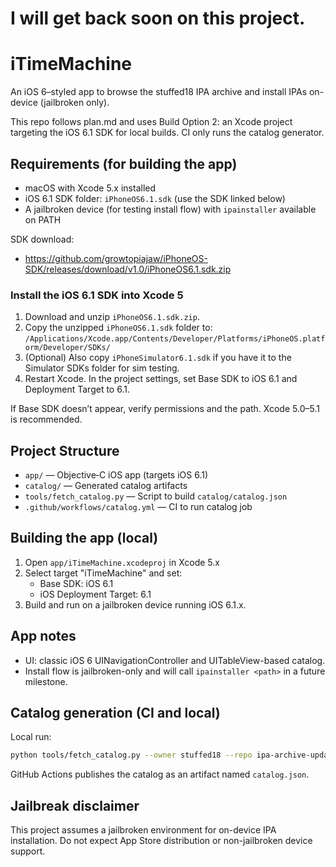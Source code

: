 # I will get back soon on this project.
# iTimeMachine

An iOS 6–styled app to browse the stuffed18 IPA archive and install IPAs on-device (jailbroken only).

This repo follows plan.md and uses Build Option 2: an Xcode project targeting the iOS 6.1 SDK for local builds. CI only runs the catalog generator.

## Requirements (for building the app)
- macOS with Xcode 5.x installed
- iOS 6.1 SDK folder: `iPhoneOS6.1.sdk` (use the SDK linked below)
- A jailbroken device (for testing install flow) with `ipainstaller` available on PATH

SDK download:
- https://github.com/growtopiajaw/iPhoneOS-SDK/releases/download/v1.0/iPhoneOS6.1.sdk.zip

### Install the iOS 6.1 SDK into Xcode 5
1. Download and unzip `iPhoneOS6.1.sdk.zip`.
2. Copy the unzipped `iPhoneOS6.1.sdk` folder to:
   `/Applications/Xcode.app/Contents/Developer/Platforms/iPhoneOS.platform/Developer/SDKs/`
3. (Optional) Also copy `iPhoneSimulator6.1.sdk` if you have it to the Simulator SDKs folder for sim testing.
4. Restart Xcode. In the project settings, set Base SDK to iOS 6.1 and Deployment Target to 6.1.

If Base SDK doesn’t appear, verify permissions and the path. Xcode 5.0–5.1 is recommended.

## Project Structure
- `app/` — Objective‑C iOS app (targets iOS 6.1)
- `catalog/` — Generated catalog artifacts
- `tools/fetch_catalog.py` — Script to build `catalog/catalog.json`
- `.github/workflows/catalog.yml` — CI to run catalog job

## Building the app (local)
1. Open `app/iTimeMachine.xcodeproj` in Xcode 5.x
2. Select target "iTimeMachine" and set:
   - Base SDK: iOS 6.1
   - iOS Deployment Target: 6.1
3. Build and run on a jailbroken device running iOS 6.1.x.

## App notes
- UI: classic iOS 6 UINavigationController and UITableView-based catalog.
- Install flow is jailbroken-only and will call `ipainstaller <path>` in a future milestone.

## Catalog generation (CI and local)
Local run:
```bash
python tools/fetch_catalog.py --owner stuffed18 --repo ipa-archive-updated --out catalog/catalog.json
```

GitHub Actions publishes the catalog as an artifact named `catalog.json`.

## Jailbreak disclaimer
This project assumes a jailbroken environment for on-device IPA installation. Do not expect App Store distribution or non-jailbroken device support.
